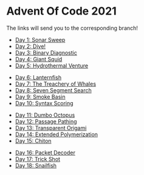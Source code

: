 # Advent Of Code 2021
The links will send you to the corresponding branch!

- [Day 1: Sonar Sweep]
- [Day 2: Dive!]
- [Day 3: Binary Diagnostic]
- [Day 4: Giant Squid]
- [Day 5: Hydrothermal Venture]
* [Day 6: Lanternfish]
* [Day 7: The Treachery of Whales]
* [Day 8: Seven Segment Search]
* [Day 9: Smoke Basin]
* [Day 10: Syntax Scoring]
- [Day 11: Dumbo Octopus]
- [Day 12: Passage Pathing]
- [Day 13: Transparent Origami]
- [Day 14: Extended Polymerization]
- [Day 15: Chiton]
* [Day 16: Packet Decoder]
* [Day 17: Trick Shot]
* [Day 18: Snailfish]
 
[Day 1: Sonar Sweep]: https://github.com/BluntKatana/AdventOfCode/tree/1-December
[Day 2: Dive!]: https://github.com/BluntKatana/AdventOfCode/tree/2-December
[Day 3: Binary Diagnostic]: https://github.com/BluntKatana/AdventOfCode/tree/3-December
[Day 4: Giant Squid]: https://github.com/BluntKatana/AdventOfCode/tree/4-December
[Day 5: Hydrothermal Venture]: https://github.com/BluntKatana/AdventOfCode/tree/5-December
[Day 6: Lanternfish]: https://github.com/BluntKatana/AdventOfCode/tree/6-December
[Day 7: The Treachery of Whales]: https://github.com/BluntKatana/AdventOfCode/tree/7-December
[Day 8: Seven Segment Search]: https://github.com/BluntKatana/AdventOfCode/tree/8-December
[Day 9: Smoke Basin]: https://github.com/BluntKatana/AdventOfCode/tree/9-December
[Day 10: Syntax Scoring]: https://github.com/BluntKatana/AdventOfCode/tree/10-December
[Day 11: Dumbo Octopus]: https://github.com/BluntKatana/AdventOfCode/tree/11-December
[Day 12: Passage Pathing]: https://github.com/BluntKatana/AdventOfCode/tree/12-December
[Day 13: Transparent Origami]: https://github.com/BluntKatana/AdventOfCode/tree/13-December
[Day 14: Extended Polymerization]: https://github.com/BluntKatana/AdventOfCode/tree/14-December
[Day 15: Chiton]: https://github.com/BluntKatana/AdventOfCode/tree/15-December
[Day 16: Packet Decoder]: https://github.com/BluntKatana/AdventOfCode/tree/16-December
[Day 17: Trick Shot]: https://github.com/BluntKatana/AdventOfCode/tree/17-December
[Day 18: Snailfish]: https://github.com/BluntKatana/AdventOfCode/tree/18-December
[19-December]: https://github.com/BluntKatana/AdventOfCode/tree/19-December
[20-December]: https://github.com/BluntKatana/AdventOfCode/tree/20-December
[21-December]: https://github.com/BluntKatana/AdventOfCode/tree/21-December
[22-December]: https://github.com/BluntKatana/AdventOfCode/tree/22-December
[23-December]: https://github.com/BluntKatana/AdventOfCode/tree/23-December
[24-December]: https://github.com/BluntKatana/AdventOfCode/tree/24-December
[25-December]: https://github.com/BluntKatana/AdventOfCode/tree/25-December
